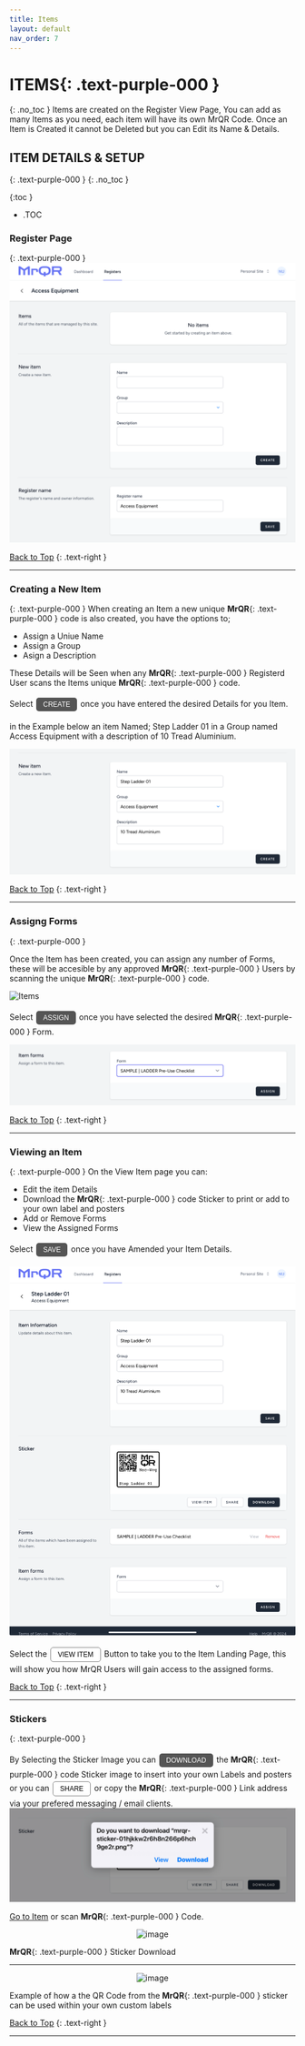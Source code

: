 ```yaml
---
title: Items
layout: default
nav_order: 7
---
```

<html>
<head>
<style>
.button {
  padding: 5px 12px;
  text-align: center;
  text-decoration: none;
  display: inline-block;
  font-size: 12px;
  margin: 4px 2px;
  cursor: pointer; }
.button1 {background-color: #555555;} /* Black */
.button2 {background-color: white;}
.button1 {color: white;}
.button2 {color: black;}
.button1 {border: none;}
.button2 {border: 1px solid grey}
.button1 {border-radius: 5px;}
.button2 {border-radius: 5px;}
</style>
</head>
</html>

# **ITEMS**{: .text-purple-000 }
{: .no_toc }
Items are created on the Register View Page, You can add as many Items as you need, each item will have its own MrQR Code.
Once an Item is Created it cannot be Deleted but you can Edit its Name & Details.

## ITEM DETAILS & SETUP
{: .text-purple-000 }
{: .no_toc }

{:toc }
- .TOC

### Register Page
{: .text-purple-000 }
![Items](/assets/images/MrQR_Register_View.png "View")

[Back to Top](https://docs.mrqr.me/assets/)
{: .text-right }
___
### Creating a New Item
{: .text-purple-000 }
When creating an Item a new unique **MrQR**{: .text-purple-000 } code is also created, you have the options to;

* Assign a Uniue Name
* Assign a Group
* Asign a Description

These Details will be Seen when any **MrQR**{: .text-purple-000 } Registerd User scans the Items unique **MrQR**{: .text-purple-000 } code.

<html>
<body>
Select <button class="button button1">CREATE</button> once you have entered the desired Details for you Item.
</body>
</html>

in the Example below an item Named; Step Ladder 01 in a Group named Access Equipment with a description of 10 Tread Aluminium.

![Items](/assets/images/MrQR_Items_Create.png "Create")

[Back to Top](https://docs.mrqr.me/assets/)
{: .text-right }
___
### Assigng Forms
{: .text-purple-000 }

Once the Item has been created, you can assign any number of Forms, these will be accesible by any approved **MrQR**{: .text-purple-000 } Users by scanning the unique **MrQR**{: .text-purple-000 } code.

![Items](/assets/images/MrQR_Item_Assigning_a_Form.png "Assign Form")

Select <button class="button button1">ASSIGN</button> once you have selected the desired **MrQR**{: .text-purple-000 } Form.

![Items](/assets/images/MrQR_Item_Assign_Form.png "Assign Form")

[Back to Top](https://docs.mrqr.me/assets/)
{: .text-right }
___
### Viewing an Item
{: .text-purple-000 }
On the View Item page you can:
* Edit the item Details
* Download the **MrQR**{: .text-purple-000 } code Sticker to print or add to your own label and posters
* Add or Remove Forms
* View the Assigned Forms

Select <button class="button button1">SAVE</button> once you have Amended your Item Details.

![Items](/assets/images/MrQR_Item_Assigned_Form.png "Edit Item")

Select the <button class="button button2">VIEW ITEM</button> Button to take you to the Item Landing Page, this will show you how MrQR Users will gain access to the assigned forms.

[Back to Top](https://docs.mrqr.me/assets/)
{: .text-right }
___
### Stickers
{: .text-purple-000 }

By Selecting the Sticker Image you can <button class="button button1">DOWNLOAD</button> the **MrQR**{: .text-purple-000 } code Sticker image to insert into your own Labels and posters or you can <button class="button button2">SHARE</button> or copy the **MrQR**{: .text-purple-000 } Link address via your prefered messaging / email clients.
![Items](/assets/images/MrQR_Sticker.png "Sticker")

[Go to Item](https://mrqr.me/3fPO0O) or scan **MrQR**{: .text-purple-000 } Code.

<div style="text-align: center;">
<img width="200" alt="image" src="https://docs.mrqr.me/assets/images/Forms/stickers/mrqr-sticker-01hdbm2hrhyady6q0bk67wksbx.png">
</div>

**MrQR**{: .text-purple-000 } Sticker Download

___
<div style="text-align: center;">
  <img width="520" alt="image" src="https://docs.mrqr.me/assets/images/Forms/stickers/MrQR_DB_Label.png">
</div>

Example of how a the QR Code from the **MrQR**{: .text-purple-000 } sticker can be used within your own custom labels

[Back to Top](https://docs.mrqr.me/assets/)
{: .text-right }
___


